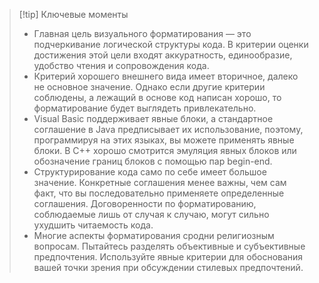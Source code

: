 >[!tip] Ключевые моменты
>* Главная цель визуального форматирования — это подчеркивание логической структуры кода. В критерии оценки достижения  этой цели входят аккуратность, единообразие, удобство чтения и сопровождения кода.
>* Критерий хорошего внешнего вида имеет вторичное, далеко не основное значение. Однако если другие критерии соблюдены, а  лежащий в основе код написан хорошо, то форматирование будет выглядеть привлекательно.
>* Visual Basic поддерживает явные блоки, а стандартное соглашение в Java предписывает их использование, поэтому, программируя на этих языках, вы можете применять явные блоки. В C++ хорошо смотрится эмуляция явных блоков или обозначение границ блоков с помощью пар begin-end.
>* Структурирование кода само по себе имеет большое значение. Конкретные соглашения менее важны, чем сам факт, что вы  последовательно применяете определенные соглашения. Договоренности по форматированию, соблюдаемые лишь от случая к случаю, могут сильно ухудшить читаемость кода.
>* Многие аспекты форматирования сродни религиозным вопросам. Пытайтесь разделять объективные и субъективные предпочтения. Используйте явные критерии для обоснования вашей точки зрения при обсуждении стилевых предпочтений.

